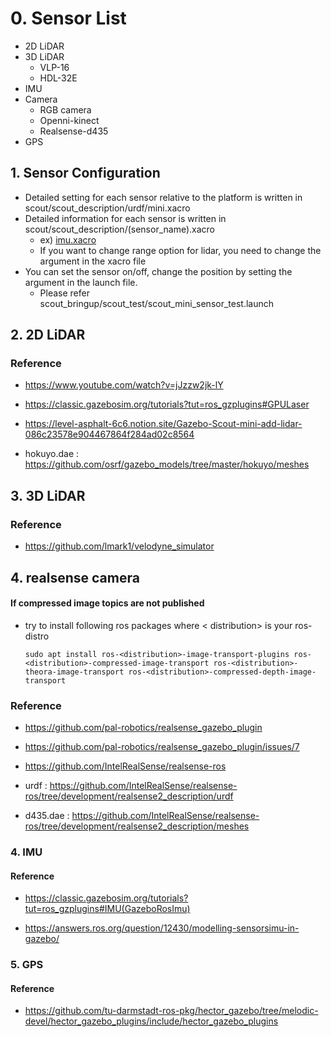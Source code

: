 # 0. Sensor List

- 2D LiDAR
- 3D LiDAR
    - VLP-16
    - HDL-32E
- IMU
- Camera
    - RGB camera
    - Openni-kinect
    - Realsense-d435
- GPS

## 1. Sensor Configuration

- Detailed setting for each sensor relative to the platform is written in scout/scout_description/urdf/mini.xacro
- Detailed information for each sensor is written in scout/scout_description/(sensor_name).xacro
    - ex) [imu.xacro]()
    - If you want to change range option for lidar, you need to change the argument in the xacro file
- You can set the sensor on/off, change the position by setting the argument in the launch file.
    - Please refer scout_bringup/scout_test/scout_mini_sensor_test.launch

## 2. 2D LiDAR

### Reference

* https://www.youtube.com/watch?v=jJzzw2jk-lY

* https://classic.gazebosim.org/tutorials?tut=ros_gzplugins#GPULaser

* https://level-asphalt-6c6.notion.site/Gazebo-Scout-mini-add-lidar-086c23578e904467864f284ad02c8564

* hokuyo.dae : https://github.com/osrf/gazebo_models/tree/master/hokuyo/meshes

## 3. 3D LiDAR

### Reference

- https://github.com/lmark1/velodyne_simulator

## 4. realsense camera

#### If compressed image topics are not published

* try to install following ros packages where < distribution> is your ros-distro

    ```
    sudo apt install ros-<distribution>-image-transport-plugins ros-<distribution>-compressed-image-transport ros-<distribution>-theora-image-transport ros-<distribution>-compressed-depth-image-transport
    ```

### Reference

* https://github.com/pal-robotics/realsense_gazebo_plugin

* https://github.com/pal-robotics/realsense_gazebo_plugin/issues/7

* https://github.com/IntelRealSense/realsense-ros

* urdf : https://github.com/IntelRealSense/realsense-ros/tree/development/realsense2_description/urdf

* d435.dae : https://github.com/IntelRealSense/realsense-ros/tree/development/realsense2_description/meshes



### 4. IMU

#### Reference

- https://classic.gazebosim.org/tutorials?tut=ros_gzplugins#IMU(GazeboRosImu)

- https://answers.ros.org/question/12430/modelling-sensorsimu-in-gazebo/

### 5. GPS

#### Reference

- https://github.com/tu-darmstadt-ros-pkg/hector_gazebo/tree/melodic-devel/hector_gazebo_plugins/include/hector_gazebo_plugins
